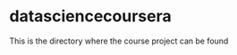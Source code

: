 datasciencecoursera
===================

This is the directory where the course project can be found
